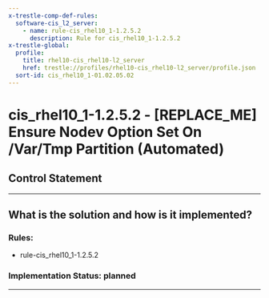 ```yaml
---
x-trestle-comp-def-rules:
  software-cis_l2_server:
    - name: rule-cis_rhel10_1-1.2.5.2
      description: Rule for cis_rhel10_1-1.2.5.2
x-trestle-global:
  profile:
    title: rhel10-cis_rhel10-l2_server
    href: trestle://profiles/rhel10-cis_rhel10-l2_server/profile.json
  sort-id: cis_rhel10_1-01.02.05.02
---
```


# cis_rhel10_1-1.2.5.2 - \[REPLACE_ME\] Ensure Nodev Option Set On /Var/Tmp Partition (Automated)

## Control Statement

______________________________________________________________________

## What is the solution and how is it implemented?

<!-- For implementation status enter one of: implemented, partial, planned, alternative, not-applicable -->

<!-- Note that the list of rules under ### Rules: is read-only and changes will not be captured after assembly to JSON -->

<!-- Add control implementation description here for control: cis_rhel10_1-1.2.5.2 -->

### Rules:

  - rule-cis_rhel10_1-1.2.5.2

### Implementation Status: planned

______________________________________________________________________
